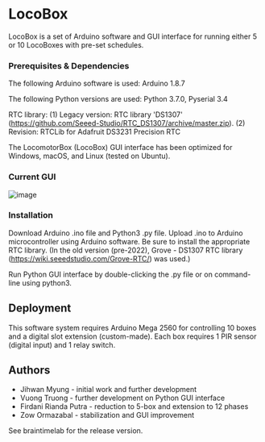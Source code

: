# LocoBox

LocoBox is a set of Arduino software and GUI interface for running either 5 or 10 LocoBoxes with pre-set schedules.

### Prerequisites & Dependencies

The following Arduino software is used: Arduino 1.8.7

The following Python versions are used: Python 3.7.0, Pyserial 3.4

RTC library: 
(1) Legacy version: RTC library 'DS1307' (https://github.com/Seeed-Studio/RTC_DS1307/archive/master.zip).
(2) Revision: RTCLib for Adafruit DS3231 Precision RTC

The LocomotorBox (LocoBox) GUI interface has been optimized for Windows, macOS, and Linux (tested on Ubuntu).


### Current GUI

![image](https://user-images.githubusercontent.com/7980453/181711619-593a8afd-ae77-48ce-b1c7-e377e0c779d8.png)



### Installation

Download Arduino .ino file and Python3 .py file. 
Upload .ino to Arduino microcontroller using Arduino software. Be sure to install the appropriate RTC library.
(In the old version (pre-2022), Grove - DS1307 RTC library (https://wiki.seeedstudio.com/Grove-RTC/) was used.)

Run Python GUI interface by double-clicking the .py file or on command-line using python3.

## Deployment

This software system requires Arduino Mega 2560 for controlling 10 boxes and a digital slot extension (custom-made). Each box requires 1 PIR sensor (digital input) and 1 relay switch.

## Authors

* Jihwan Myung - initial work and further development
* Vuong Truong - further development on Python GUI interface
* Firdani Rianda Putra - reduction to 5-box and extension to 12 phases
* Zow Ormazabal - stabilization and GUI improvement

See braintimelab for the release version.
